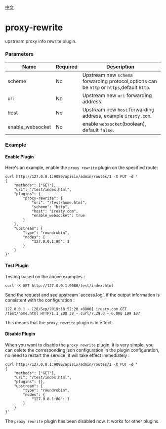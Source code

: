 [中文](proxy-rewrite-cn.md)
# proxy-rewrite

upstream proxy info rewrite plugin.

### Parameters
|Name    |Required|Description|
|-------         |-----|------|
|scheme          |No| Upstream new `schema` forwarding protocol,options can be `http` or `https`,default `http`.|
|uri             |No| Upstream new `uri` forwarding address.|
|host            |No| Upstream new `host` forwarding address, example `iresty.com`. |
|enable_websocket|No| enable `websocket`(boolean), default `false`.|

### Example

#### Enable Plugin
Here's an example, enable the `proxy rewrite` plugin on the specified route:

```shell
curl http://127.0.0.1:9080/apisix/admin/routes/1 -X PUT -d '
{
    "methods": ["GET"],
    "uri": "/test/index.html",
    "plugins": {
        "proxy-rewrite": {
            "uri": "/test/home.html",
            "scheme": "http",
            "host": "iresty.com",
            "enable_websocket": true
        }
    },
    "upstream": {
        "type": "roundrobin",
        "nodes": {
            "127.0.0.1:80": 1
        }
    }
}'
```

#### Test Plugin
Testing based on the above examples :
```shell
curl -X GET http://127.0.0.1:9080/test/index.html
```

Send the request and see upstream `access.log', if the output information is consistent with the configuration :
```
127.0.0.1 - [26/Sep/2019:10:52:20 +0800] iresty.com GET /test/home.html HTTP/1.1 200 38 - curl/7.29.0 - 0.000 199 107
```

This means that the `proxy rewrite` plugin is in effect.

#### Disable Plugin
When you want to disable the `proxy rewrite` plugin, it is very simple,
 you can delete the corresponding json configuration in the plugin configuration,
  no need to restart the service, it will take effect immediately :
```shell
curl http://127.0.0.1:9080/apisix/admin/routes/1 -X PUT -d '
{
    "methods": ["GET"],
    "uri": "/test/index.html",
    "plugins": {},
    "upstream": {
        "type": "roundrobin",
        "nodes": {
            "127.0.0.1:80": 1
        }
    }
}'
```

The `proxy rewrite` plugin has been disabled now. It works for other plugins.
